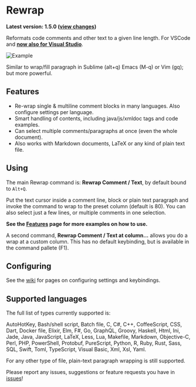 # Rewrap

**Latest version: 1.5.0 ([view
changes](https://github.com/stkb/vscode-rewrap/releases))**
 
Reformats code comments and other text to a given line length. For VSCode and
[**now also for Visual
Studio**](https://marketplace.visualstudio.com/items?itemName=stkb.Rewrap-18980).

![Example](https://github.com/stkb/Rewrap/wiki/images/example.png)

Similar to wrap/fill paragraph in Sublime (alt+q) Emacs (M-q) or Vim (gq); but
more powerful.


## Features ##

* Re-wrap single & multiline comment blocks in many languages. Also configure
  settings per language.
* Smart handling of contents, including java/js/xmldoc tags and code examples.
* Can select multiple comments/paragraphs at once (even the whole document).
* Also works with Markdown documents, LaTeX or any kind of plain text file.


## Using ##

The main Rewrap command is: **Rewrap Comment / Text**, by default bound to
```Alt+Q```.

Put the text cursor inside a comment line, block or plain text paragraph and
invoke the command to wrap to the preset column (default is 80). You can also
select just a few lines, or multiple comments in one selection.

**See the [Features](https://github.com/stkb/Rewrap/wiki/Features) page for more
examples on how to use.**

A second command, **Rewrap Comment / Text at column...** allows you do a wrap at
a custom column. This has no default keybinding, but is available in the command
pallete (F1).


## Configuring ##

See the [wiki](https://github.com/stkb/vscode-rewrap/wiki) for pages on
configuring settings and keybindings.


## Supported languages ##

The full list of types currently supported is:

AutoHotKey, Bash/shell script, Batch file, C, C#, C++, CoffeeScript, CSS, Dart,
Docker file, Elixir, Elm, F#, Go, GraphQL, Groovy, Haskell, Html, Ini, Jade,
Java, JavaScript, LaTeX, Less, Lua, Makefile, Markdown, Objective-C, Perl, PHP,
PowerShell, Protobuf, PureScript, Python, R, Ruby, Rust, Sass, SQL, Swift, Toml,
TypeScript, Visual Basic, Xml, Xsl, Yaml.

For any other type of file, plain-text paragraph wrapping is still supported.

Please report any issues, suggestions or feature requests you have in
[issues](https://github.com/stkb/vscode-rewrap/issues)!
